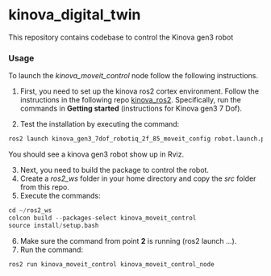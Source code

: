 # kinova_digital_twin
This repository contains codebase to control the Kinova gen3 robot

### Usage

To launch the *kinova_moveit_control* node follow the following instructions.

1. First, you need to set up the kinova ros2 cortex environment.
Follow the instructions in the following repo [kinova_ros2](https://github.com/Kinovarobotics/ros2_kortex). Specifically, run the commands in **Getting started** (instructions for Kinova gen3 7 Dof).

2. Test the installation by executing the command:
```python
ros2 launch kinova_gen3_7dof_robotiq_2f_85_moveit_config robot.launch.py use_fake_hardware:=True launch_rviz:=True use_sim_time:=True robot_ip:=0.0.0.0
```
You should see a kinova gen3 robot show up in Rviz.

3. Next, you need to build the package to control the robot.  
4. Create a *ros2_ws* folder in your home directory and copy the *src* folder from this repo.
5. Execute the commands:
```python
cd ~/ros2_ws
colcon build --packages-select kinova_moveit_control
source install/setup.bash
```
6. Make sure the command from point **2** is running (ros2 launch ...).
7. Run the command:
```python
ros2 run kinova_moveit_control kinova_moveit_control_node
```